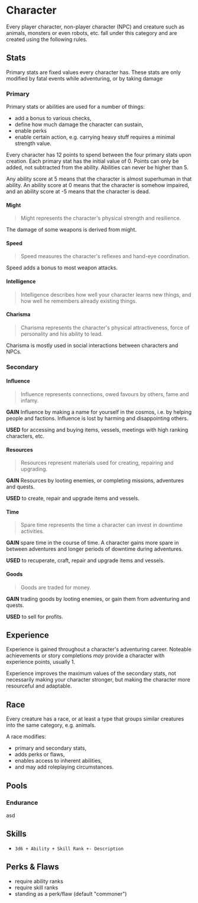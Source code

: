 # Character

Every player character, non-player character (NPC) and creature such as animals,
monsters or even robots, etc. fall under this category and are created using the
following rules.

## Stats

Primary stats are fixed values every character has. These stats are only
modified by fatal events while adventuring, or by taking damage

### Primary

Primary stats or abilities are used for a number of things:

* add a bonus to various checks,
* define how much damage the character can sustain,
* enable perks
* enable certain action, e.g. carrying heavy stuff requires a minimal strength
  value.

Every character has 12 points to spend between the four primary stats upon
creation. Each primary stat has the initial value of 0. Points can only be
added, not subtracted from the ability. Abilities can never be higher than 5.

Any ability score at 5 means that the character is almost superhuman in that
ability. An ability score at 0 means that the character is somehow impaired, and
an ability score at -5 means that the character is dead.

#### Might

> Might represents the character's physical strength and resilience.

The damage of some weapons is derived from might.

#### Speed

> Speed measures the character's reflexes and hand-eye coordination.

Speed adds a bonus to most weapon attacks.

#### Intelligence

> Intelligence describes how well your character learns new things, and how well
he remembers already existing things.

#### Charisma

> Charisma represents the character's physical attractiveness, force of personality
and his ability to lead.

Charisma is mostly used in social interactions between characters and NPCs.

### Secondary

#### Influence

> Influence represents connections, owed favours by others, fame and infamy.

**GAIN** Influence by making a name for yourself in the cosmos, i.e. by helping
people and factions. Influence is lost by harming and disappointing others.

**USED** for accessing and buying items, vessels, meetings with high ranking
characters, etc.

#### Resources

> Resources represent materials used for creating, repairing and upgrading.

**GAIN** Resources by looting enemies, or completing missions, adventures and
quests.

**USED** to create, repair and upgrade items and vessels.

#### Time

> Spare time represents the time a character can invest in downtime activities.

**GAIN** spare time in the course of time. A character gains more spare in
between adventures and longer periods of downtime during adventures.

**USED** to recuperate, craft, repair and upgrade items and vessels.

#### Goods

> Goods are traded for money.

**GAIN** trading goods by looting enemies, or gain them from adventuring and
quests.

**USED** to sell for profits.

## Experience

Experience is gained throughout a character's adventuring career. Noteable
achievements or story completions *may* provide a character with experience
points, usually 1.

Experience improves the maximum values of the secondary stats, not necessarily
making your character stronger, but making the character more resourceful and
adaptable.

## Race

Every creature has a race, or at least a type that groups similar creatures into
the same category, e.g. animals.

A race modifies:

* primary and secondary stats,
* adds perks or flaws,
* enables access to inherent abilities,
* and may add roleplaying circumstances.

## Pools

### Endurance

asd

## Skills

* `3d6 + Ability + Skill Rank +- Description`

## Perks & Flaws

* require ability ranks
* require skill ranks
* standing as a perk/flaw (default "commoner")
